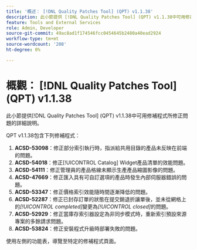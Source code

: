 ```yaml
---
title: '概述： [!DNL Quality Patches Tool] (QPT) v1.1.38'
description: 此小節提供 [!DNL Quality Patches Tool] (QPT) v1.1.38中可用修補程式所修正問題的詳細說明。
feature: Tools and External Services
role: Admin, Developer
source-git-commit: 49ac8ad1f174546fcc0454645b2480a40ead2924
workflow-type: tm+mt
source-wordcount: '208'
ht-degree: 0%

---
```


# 概觀： [!DNL Quality Patches Tool] (QPT) v1.1.38

此小節提供[!DNL Quality Patches Tool] (QPT) v1.1.38中可用修補程式所修正問題的詳細說明。

QPT v1.1.38包含下列修補程式：

1. **ACSD-53098**：修正部分索引執行時，指派給共用目錄的產品未反映在前端的問題。
1. **ACSD-54018**：修正[!UICONTROL Catalog] Widget產品清單的效能問題。
1. **ACSD-54111**：修正管理員的產品格線未顯示生產產品縮圖影像的問題。
1. **ACSD-47669**：修正匯入具有可自訂選項的產品時發生內部伺服器錯誤的問題。
1. **ACSD-53347**：修正價格索引效能隨時間逐漸降低的問題。
1. **ACSD-52287**：修正已封存訂單的狀態在提交銷退折讓單後，並未從網格上的&#x200B;*[!UICONTROL completed]*&#x200B;變更為&#x200B;*[!UICONTROL closed]*&#x200B;的問題。
1. **ACSD-52929**：修正當庫存索引器設定為非同步模式時，重新索引預設來源專案的多餘請求問題。
1. **ACSD-53824**：修正安裝程式升級時部署失敗的問題。

使用左側的功能表，導覽至特定的修補程式頁面。
